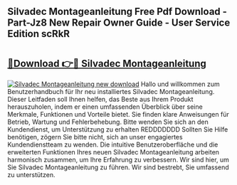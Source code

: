 ## Silvadec Montageanleitung Free Pdf Download - Part-Jz8 New Repair Owner Guide - User Service Edition scRkR

# <h2><a href="http://df6h7a.blite.top/?on=Silvadec+Montageanleitung">🔗Download 👉🔴 Silvadec Montageanleitung</a></h2>

[![Silvadec Montageanleitung new download](https://i.imgur.com/lujVjoI.png)](http://df6h7a.blite.top/?on=Silvadec+Montageanleitung)
Hallo und willkommen zum Benutzerhandbuch für Ihr neu installiertes Silvadec Montageanleitung. Dieser Leitfaden soll Ihnen helfen, das Beste aus Ihrem Produkt herauszuholen, indem er einen umfassenden Überblick über seine Merkmale, Funktionen und Vorteile bietet. Sie finden klare Anweisungen für Betrieb, Wartung und Fehlerbehebung. Bitte wenden Sie sich an den Kundendienst, um Unterstützung zu erhalten REDDDDDDD Sollten Sie Hilfe benötigen, zögern Sie bitte nicht, sich an unser engagiertes Kundendienstteam zu wenden. Die intuitive Benutzeroberfläche und die erweiterten Funktionen Ihres neuen Silvadec Montageanleitung arbeiten harmonisch zusammen, um Ihre Erfahrung zu verbessern. Wir sind hier, um Sie Silvadec Montageanleitung zu führen. Wir sind bestrebt, Sie umfassend zu unterstützen.
